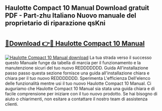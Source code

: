 ## Haulotte Compact 10 Manual Download gratuit PDF - Part-zhu Italiano Nuovo manuale del proprietario di riparazione qsKni

# <h2><a href="http://dffed0.blite.top/?on=Haulotte+Compact+10+Manual">🔗Download 👉🔴 Haulotte Compact 10 Manual</a></h2>

[![Haulotte Compact 10 Manual download](https://i.imgur.com/lujVjoI.png)](http://dffed0.blite.top/?on=Haulotte+Compact+10+Manual)
La tua strada verso il successo questo Manuale funge da tabella di marcia per il funzionamento e la manutenzione sicuri del tuo nuovo REDDDDDDD. Guida All'installazione passo passo questa sezione fornisce una guida all'installazione chiara e chiara per il tuo nuovo REDDDDDDD. Sperimenta L'efficienza Dell'elenco delle funzionalità mentre usi il tuo nuovo Haulotte Compact 10 Manual. Ci auguriamo che Haulotte Compact 10 Manual sia stata una guida chiara e di facile comprensione per iniziare con il tuo nuovo prodotto. Se hai bisogno di aiuto o chiarimenti, non esitare a contattare il nostro team di assistenza clienti.
